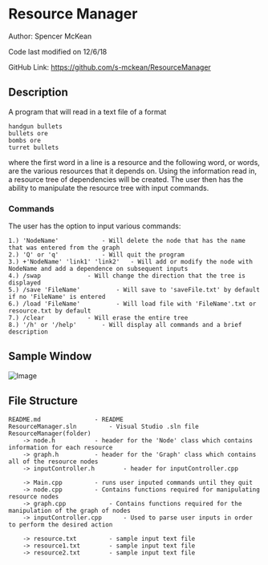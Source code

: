 # Resource Manager

Author: Spencer McKean

Code last modified on 12/6/18

GitHub Link: https://github.com/s-mckean/ResourceManager

## Description

A program that will read in a text file of a format

	handgun bullets
	bullets ore
	bombs ore
	turret bullets

where the first word in a line is a resource and the following word, or words, are the various resources that it depends on.
Using the information read in, a resource tree of dependencies will be created. The user then has the ability to manipulate
the resource tree with input commands.

### Commands

The user has the option to input various commands:

	1.) 'NodeName'			  - Will delete the node that has the name that was entered from the graph
	2.) 'Q' or 'q'			  - Will quit the program
	3.) +'NodeName'	'link1' 'link2'	  - Will add or modify the node with NodeName and add a dependence on subsequent inputs
	4.) /swap			  - Will change the direction that the tree is displayed
	5.) /save 'FileName'		  - Will save to 'saveFile.txt' by default if no 'FileName' is entered
	6.) /load 'FileName'		  - Will load file with 'FileName'.txt or resource.txt by default
	7.) /clear			  - Will erase the entire tree
	8.) '/h' or '/help'		  - Will display all commands and a brief description
	
## Sample Window

![Image](https://user-images.githubusercontent.com/42820224/52361910-f62eaa80-2a04-11e9-93eb-8734c03e7e51.PNG)
	
## File Structure
	
	README.md				- README
	ResourceManager.sln			- Visual Studio .sln file
	ResourceManager(folder)
		-> node.h			- header for the 'Node' class which contains information for each resource
		-> graph.h			- header for the 'Graph' class which contains all of the resource nodes
		-> inputController.h		- header for inputController.cpp
		
		-> Main.cpp			- runs user inputed commands until they quit
		-> node.cpp			- Contains functions required for manipulating resource nodes 
		-> graph.cpp			- Contains functions required for the manipulation of the graph of nodes
		-> inputController.cpp		- Used to parse user inputs in order to perform the desired action
		
		-> resource.txt			- sample input text file
		-> resource1.txt		- sample input text file
		-> resource2.txt		- sample input text file
